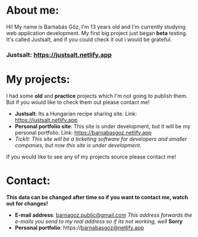 # About me:
Hi! My name is Barnabás Gőz, I'm 13 years old and I'm currently studying web application development. My first big project just began **beta** testing. It's called Justsalt, and if you could check it out i would be grateful. 
### Justsalt: https://justsalt.netlify.app

# My projects:
I had some **old** and **practice** projects which I'm not going to publish them. But if you would like to check them out please contact me!
- **Justsalt**: Its a Hungarian recipe sharing site. Link: https://justsalt.netlify.app
- **Personal portfolio site**: This site is under development, but it will be my personal portfolio. Link: https://barnabasgoz.netlify.app
- _TickIt: This site will be a ticketing software for developers and smaller companies, but now this site is under development._

If you would like to see any of my projects source please contact me!

# Contact:
**This data can be changed after time so if you want to contact me, watch out for changes!**
- **E-mail address**: barnagoz.public@gmail.com _This address forwards the e-mails you send to my real address so if its not working, well_ **Sorry**
- **Personal portfolio**: https://barnabasgoz@netlify.app
